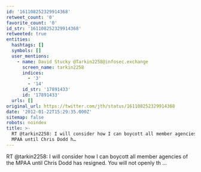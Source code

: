 ```yaml
---
id: '161108252329914368'
retweet_count: '0'
favorite_count: '0'
id_str: '161108252329914368'
retweeted: true
entities:
  hashtags: []
  symbols: []
  user_mentions:
    - name: David Stucky @Tarkin2258@infosec.exchange
      screen_name: tarkin2258
      indices:
        - '3'
        - '14'
      id_str: '17891433'
      id: '17891433'
  urls: []
original_url: https://twitter.com/jth/status/161108252329914368
date: '2012-01-22T15:29:35.000Z'
sitemap: false
robots: noindex
title: >-
  RT @tarkin2258: I will consider how I can boycott all member agencies of the
  MPAA until Chris Dodd h…
---
```


RT @tarkin2258: I will consider how I can boycott all member agencies of the MPAA until Chris Dodd has resigned.  You will not openly th ...